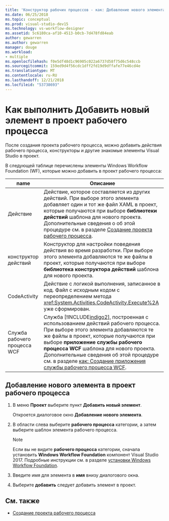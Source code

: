 ```yaml
---
title: 'Конструктор рабочих процессов - как: Добавление нового элемента в проект рабочего процесса'
ms.date: 06/25/2018
ms.topic: conceptual
ms.prod: visual-studio-dev15
ms.technology: vs-workflow-designer
ms.assetid: 5c6180ca-af10-4513-b0cb-7d478fd84eab
author: gewarren
ms.author: gewarren
manager: douge
ms.workload:
- multiple
ms.openlocfilehash: f0e5df48d1c96905c022a6737d58f75d6c548ccb
ms.sourcegitcommit: 159ed9d4f56cdc1dff2fd19d9dffafe77e46cd4e
ms.translationtype: MT
ms.contentlocale: ru-RU
ms.lasthandoff: 12/21/2018
ms.locfileid: "53738693"
---
```

# <a name="how-to-add-a-new-item-to-a-workflow-project"></a>Как выполнить Добавить новый элемент в проект рабочего процесса

После создания проекта рабочего процесса, можно добавить действия рабочего процесса, конструкторы и другие знакомые элементы Visual Studio в проект.

В следующей таблице перечислены элементы Windows Workflow Foundation (WF), которые можно добавить в проект рабочего процесса:


| name | Описание |
|-| - |
| Действие | Действие, которое составляется из других действий. При выборе этого элемента добавляет один и тот же файл XAML в проект, которые получаются при выборе **библиотеки действий** шаблона для нового проекта. Дополнительные сведения о об этой процедуре см. в разделе [Создание проекта рабочего процесса](creating-a-workflow-project.md). |
| конструктор действий | Конструктор для настройки поведения действия во время разработки. При выборе этого элемента добавляются те же файлы в проект, которые получаются при выборе **библиотека конструктора действий** шаблона для нового проекта. |
| CodeActivity | Действие с логикой выполнения, записанное в код. Файл с исходным кодом с переопределением метода <xref:System.Activities.CodeActivity.Execute%2A> уже сформирован. |
| Служба рабочего процесса WCF | Служба [!INCLUDE[indigo2](../workflow-designer/includes/indigo2_md.md)], построенная с использованием действий рабочего процесса. При выборе этого элемента добавляются те же файлы в проект, которые получаются при выборе **приложение службы рабочего процесса WCF** шаблона для нового проекта. Дополнительные сведения об этой процедуре см. в разделе [как: Создание приложения службы рабочего процесса WCF](/visualstudio/workflow-designer/creating-a-workflow-project). |

## <a name="to-add-a-new-item-to-a-workflow-project"></a>Добавление нового элемента в проект рабочего процесса

1. В меню **Проект** выберите пункт **Добавить новый элемент**.

   Откроется диалоговое окно **Добавление нового элемента**.

1. В области слева выберите **рабочего процесса** категории, а затем выберите шаблон элемента рабочего процесса.

   > [!NOTE]
   > Если вы не видите **рабочего процесса** категории, сначала установить **Windows Workflow Foundation** компонент Visual Studio 2017. Подробные инструкции см. в разделе [установки Windows Workflow Foundation](developing-applications-with-the-workflow-designer.md#install-windows-workflow-foundation).

1. Введите имя для элемента в **имя** внизу диалогового окна.

1. Выберите **добавить** следует добавить элемент в проект.

## <a name="see-also"></a>См. также

- [Создание проекта рабочего процесса](../workflow-designer/creating-a-workflow-project.md)